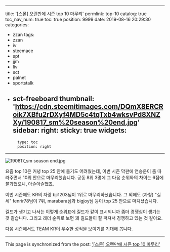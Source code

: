 
---
title: '[스몬] 오랜만에 시즌 top 10 마무리'
permlink: top-10
catalog: true
toc_nav_num: true
toc: true
position: 9999
date: 2019-08-16 20:29:30
categories:
- zzan
tags:
- zzan
- iv
- steemace
- spt
- jjm
- liv
- sct
- palnet
- sportstalk
- sct-freeboard
thumbnail: 'https://cdn.steemitimages.com/DQmX8ERCRoik7XBfu2rDXyf4MD5c4tqTxb4wksvPd8XNZXy/190817_sm%20season%20end.jpg'
sidebar:
    right:
        sticky: true
widgets:
    -
        type: toc
        position: right
---


![190817_sm season end.jpg](https://cdn.steemitimages.com/DQmX8ERCRoik7XBfu2rDXyf4MD5c4tqTxb4wksvPd8XNZXy/190817_sm%20season%20end.jpg)
<br>

요즘 top 10은 커녕 top 25 안에 들기도 어려웠는데, 이번 시즌 막판에 연승운이 좀 따라주면서 10위 안으로 마무리했습니다. 공동 8위 3명에 그 다음 순위와의 차이는 6점에 불과했으니, 아슬아슬했죠.

이번 시즌에도 KR의 자랑 bji1203님이 1위로 마무리하셨습니다. 그 외에도 (자칭) "실세" fenrir78님이 7위, marabara님과 bigjoy님 등이 top 25 안으로 마치셨습니다.

길드가 생기고 나서는 이렇게 순위표에 길드가 같이 표시되니까 좀더 경쟁심이 생기는 것 같습니다. 그리고 래더 순위로 보면 꽤 길드들이 잘 퍼져서 경쟁하고 있는 것 같아요.

다음 시즌에서도 TEAM KR이 우수한 성적을 보이기를 기대해 봅니다.

- - -

This page is synchronized from the post: ['[스몬] 오랜만에 시즌 top 10 마무리'](https://steemit.com/@glory7/top-10)
